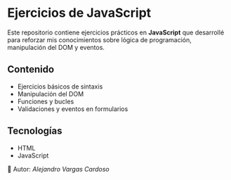 # Ejercicios de JavaScript

Este repositorio contiene ejercicios prácticos en **JavaScript** que desarrollé para reforzar mis conocimientos sobre lógica de programación, manipulación del DOM y eventos.

## Contenido
- Ejercicios básicos de sintaxis
- Manipulación del DOM
- Funciones y bucles
- Validaciones y eventos en formularios

## Tecnologías
- HTML
- JavaScript

📘 Autor: *Alejandro Vargas Cardoso*
